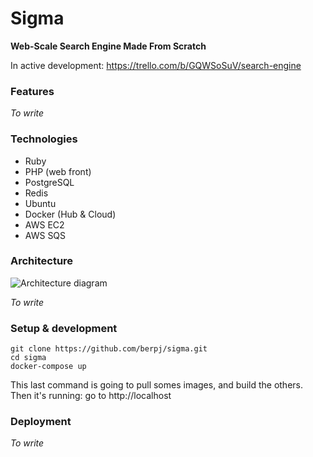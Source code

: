 # Sigma

**Web-Scale Search Engine Made From Scratch**

In active development: https://trello.com/b/GQWSoSuV/search-engine

### Features

*To write*

### Technologies

- Ruby
- PHP (web front)
- PostgreSQL
- Redis
- Ubuntu
- Docker (Hub & Cloud)
- AWS EC2
- AWS SQS


### Architecture

![Architecture diagram](http://i.imgur.com/YuVDXIP.png)

*To write*


### Setup & development

    git clone https://github.com/berpj/sigma.git
    cd sigma
    docker-compose up

This last command is going to pull somes images, and build the others. Then it's running: go to http://localhost


### Deployment

*To write*
